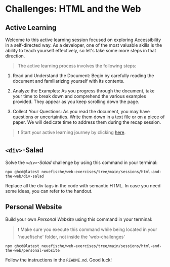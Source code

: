 # Challenges: HTML and the Web

## Active Learning

Welcome to this active learning session focused on exploring Accessibility in a self-directed way. As a developer, one of the most valuable skills is the ability to teach yourself effectively, so let's take some more steps in that direction.

> The active learning process involves the following steps:

1. Read and Understand the Document: Begin by carefully reading the document and familiarizing yourself with its contents.

1. Analyze the Examples: As you progress through the document, take your time to break down and comprehend the various examples provided. They appear as you keep scrolling down the page.

1. Collect Your Questions: As you read the document, you may have questions or uncertainties. Write them down in a text file or on a piece of paper. We will dedicate time to address them during the recap session.

> ❗️ Start your active learning journey by clicking [here](https://web-active-learning.vercel.app/documents/html-and-the-web).

## `<div>`-Salad

Solve the _`<div>`-Salad_ challenge by using this command in your terminal:

```
npx ghcd@latest neuefische/web-exercises/tree/main/sessions/html-and-the-web/div-salad
```

Replace all the div tags in the code with semantic HTML. In case you need some ideas, you can refer
to the handout.

## Personal Website

Build your own _Personal Website_ using this command in your terminal:
> ❗️ Make sure you execute this command while being located in your 'neuefische' folder, not inside the 'web-challenges'
```
npx ghcd@latest neuefische/web-exercises/tree/main/sessions/html-and-the-web/personal-website
```

Follow the instructions in the `README.md`. Good luck!
